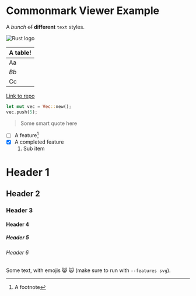 # Commonmark Viewer Example

A *bunch* ~~of~~ __different__ `text` styles.


 ![Rust logo](examples/rust-logo-128x128.png)

| __A table!__ |
| ------------ |
| Aa           |
| *Bb*         |
| Cc           |

[Link to repo](https://github.com/lampsitter/egui_commonmark)

```rs
let mut vec = Vec::new();
vec.push(5);
```

> Some smart quote here

- [ ] A feature[^1]
- [X] A completed feature
    1. Sub item

[^1]: A footnote

# Header 1
## Header 2
### Header 3
#### Header 4
##### Header 5
###### Header 6

Some text, with emojis 😸 🙀 (make sure to run with `--features svg`).

